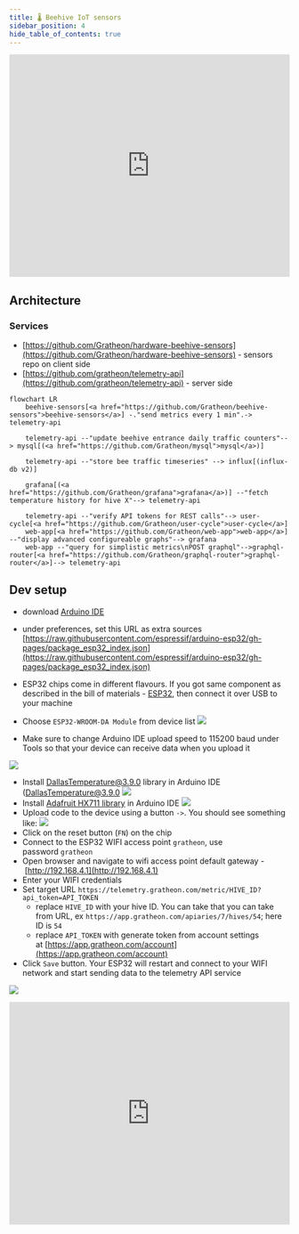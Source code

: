 ```yaml
---
title: 🌡️ Beehive IoT sensors
sidebar_position: 4
hide_table_of_contents: true
---
```

<iframe width="100%" height="400" src="https://www.youtube.com/embed/Ags3rplPkQE" title="Getting started with iot sensors development" frameborder="0" allow="accelerometer; autoplay; clipboard-write; encrypted-media; gyroscope; picture-in-picture; web-share" referrerpolicy="strict-origin-when-cross-origin" allowfullscreen></iframe>

## Architecture

### Services
- [https://github.com/Gratheon/hardware-beehive-sensors](https://github.com/Gratheon/hardware-beehive-sensors) - sensors repo on client side
- [https://github.com/gratheon/telemetry-api](https://github.com/gratheon/telemetry-api) - server side

```mermaid
flowchart LR
	beehive-sensors[<a href="https://github.com/Gratheon/beehive-sensors">beehive-sensors</a>] -."send metrics every 1 min".-> telemetry-api

	telemetry-api --"update beehive entrance daily traffic counters"--> mysql[(<a href="https://github.com/Gratheon/mysql">mysql</a>)]
	
	telemetry-api --"store bee traffic timeseries" --> influx[(influx-db v2)]
	
	grafana[(<a href="https://github.com/Gratheon/grafana">grafana</a>)] --"fetch temperature history for hive X"--> telemetry-api

	telemetry-api --"verify API tokens for REST calls"--> user-cycle[<a href="https://github.com/Gratheon/user-cycle">user-cycle</a>]
	web-app[<a href="https://github.com/Gratheon/web-app">web-app</a>] --"display advanced configureable graphs"--> grafana
	web-app --"query for simplistic metrics\nPOST graphql"-->graphql-router[<a href="https://github.com/Gratheon/graphql-router">graphql-router</a>]--> telemetry-api

```


## Dev setup

- download [Arduino IDE](https://www.arduino.cc/en/software)
- under preferences, set this URL as extra sources [https://raw.githubusercontent.com/espressif/arduino-esp32/gh-pages/package_esp32_index.json](https://raw.githubusercontent.com/espressif/arduino-esp32/gh-pages/package_esp32_index.json)
- ESP32 chips come in different flavours. If you got same component as described in the bill of materials - [ESP32](components/ESP32.md), then connect it over USB to your machine
- Choose `ESP32-WROOM-DA Module` from device list
![](img/Screenshot%202024-11-11%20at%2001.33.06.png)

- Make sure to change Arduino IDE upload speed to 115200 baud under Tools so that your device can receive data when you upload it

![](img/Screenshot%202024-07-22%20at%2003.42.43.png)

- Install [DallasTemperature@3.9.0](https://github.com/milesburton/Arduino-Temperature-Control-Library) library in Arduino IDE (DallasTemperature@3.9.0
![](img/Screenshot%202024-11-10%20at%2015.19.14.png)
- Install [Adafruit HX711 library](https://github.com/adafruit/Adafruit_HX711) in Arduino IDE
![](img/Screenshot%202024-11-10%20at%2015.19.48.png)
- Upload code to the device using a button `->`. You should see something like:
  ![](img/Screenshot%202024-11-11%20at%2001.37.37.png)
- Click on the reset button (`FN`) on the chip
- Connect to the ESP32 WIFI access point `gratheon`, use password `gratheon`
- Open browser and navigate to wifi access point default gateway - [http://192.168.4.1](http://192.168.4.1)
- Enter your WIFI credentials
- Set target URL `https://telemetry.gratheon.com/metric/HIVE_ID?api_token=API_TOKEN`
    - replace `HIVE_ID` with your hive ID. You can take that you can take from URL, ex `https://app.gratheon.com/apiaries/7/hives/54`; here ID is `54`
    - replace `API_TOKEN` with generate token from account settings at [https://app.gratheon.com/account](https://app.gratheon.com/account)
- Click `Save` button. Your ESP32 will restart and connect to your WIFI network and start sending data to the telemetry API service

![](img/352610409-b4ed305f-7ddd-44ff-b200-e0d139734349.jpg)



<iframe width="100%" height="400" src="https://www.youtube.com/embed/xPlN_Tk3VLQ" title="Introduction to ESP32 - Getting Started" frameborder="0" allow="accelerometer; autoplay; clipboard-write; encrypted-media; gyroscope; picture-in-picture; web-share" referrerpolicy="strict-origin-when-cross-origin" allowfullscreen></iframe>
